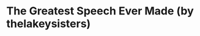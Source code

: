<!--
id: 9969905798
link: http://tumblr.atmos.org/post/9969905798/the-greatest-speech-ever-made-by-thelakeysisters
slug: the-greatest-speech-ever-made-by-thelakeysisters
date: Thu Sep 08 2011 14:56:24 GMT-0700 (PDT)
publish: 2011-09-08
tags: 
title: The Greatest Speech Ever Made (by thelakeysisters)
-->


The Greatest Speech Ever Made (by thelakeysisters)
==================================================



